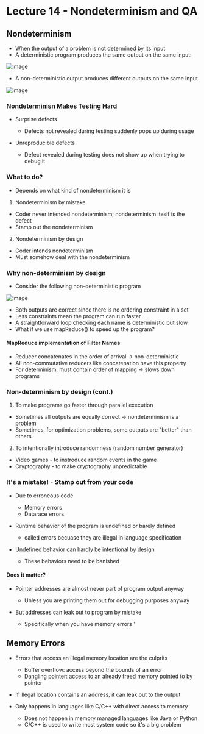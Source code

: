 # Lecture 14 - Nondeterminism and QA

## Nondeterminism

* When the output of a problem is not determined by its input
* A deterministic program produces the same output on the same input:

![image](https://github.com/user-attachments/assets/015f5ef2-59c6-45a3-b187-783f4e5a23a2)

* A non-deterministic output produces different outputs on the same input

![image](https://github.com/user-attachments/assets/2b7f73ba-46f2-41ca-962f-a59f4b858b38)

### Nondeterminisn Makes Testing Hard

* Surprise defects
  * Defects not revealed during testing suddenly pops up during usage
 
* Unreproducible defects
  * Defect revealed during testing does not show up when trying to debug it
 
### What to do?

* Depends on what kind of nondeterminism it is

1. Nondeterminism by mistake
  * Coder never intended nondeterminism; nondeterminism iteslf is the defect
  * Stamp out the nondeterminism
   
2. Nondeterminism by design
  * Coder intends nondeterminism
  * Must somehow deal with the nondeterminism

### Why non-determinism by design

* Consider the following non-deterministic program

![image](https://github.com/user-attachments/assets/f5b3d114-0dcd-4f07-9385-3e92d06de32c)

* Both outputs are correct since there is no ordering constraint in a set
* Less constraints mean the program can run faster
* A straightforward loop checking each name is deterministic but slow
* What if we use mapReduce() to speed up the program?

#### MapReduce implementation of Filter Names

* Reducer concatenates in the order of arrival -> non-deterministic
* All non-commutative reducers like concatenation have this property
* For determinism, must contain order of mapping -> slows down programs

### Non-determinism by design (cont.)

1. To make programs go faster through parallel execution
  * Sometimes all outputs are equally correct -> nondeterminism is a problem
  * Sometimes, for optimization problems, some outputs are "better" than others
2. To intentionally introduce randomness (random number generator)
  * Video games - to instroduce random events in the game
  * Cryptography - to make cryptography unpredictable

### It's a mistake! - Stamp out from your code

* Due to erroneous code
  * Memory errors
  * Datarace errors
 
* Runtime behavior of the program is undefined or barely defined
  * called errors becuase they are illegal in language specification
 
* Undefined behavior can hardly be intentional by design
  * These behaviors need to be banished
 
#### Does it matter?

* Pointer addresses are almost never part of program output anyway
  * Unless you are printing them out for debugging purposes anyway
 
* But addresses can leak out to program by mistake
  * Specifically when you have memory errors '
 
## Memory Errors

* Errors that access an illegal memory location are the culprits
  * Buffer overflow: access beyond the bounds of an error
  * Dangling pointer: access to an already freed memory pointed to by pointer
 
* If illegal location contains an address, it can leak out to the output

* Only happens in languages like C/C++ with direct access to memory
  * Does not happen in memory managed languages like Java or Python
  * C/C++ is used to write most system code so it's a big problem 
